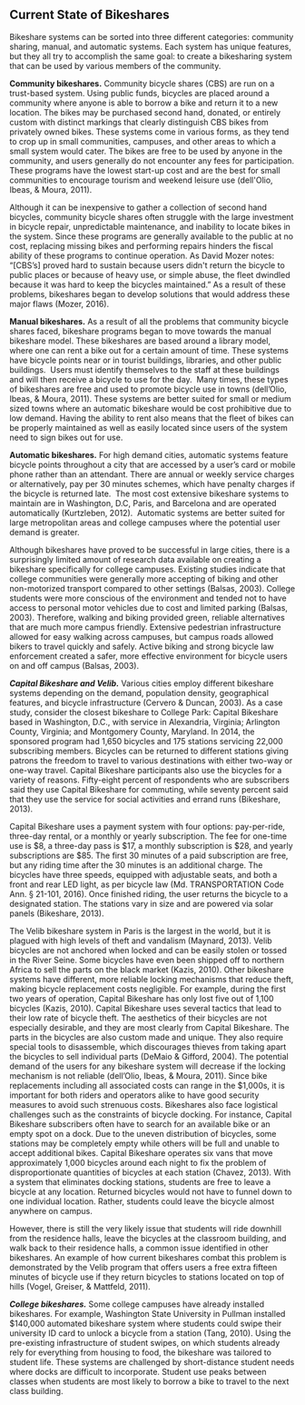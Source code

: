 ## Current State of Bikeshares

Bikeshare systems can be sorted into three different categories: community sharing, manual, and automatic systems.  Each system has unique features, but they all try to accomplish the same goal: to create a bikesharing system that can be used by various members of the community.

**Community bikeshares.**  Community bicycle shares (CBS) are run on a trust-based system.  Using public funds, bicycles are placed around a community where anyone is able to borrow a bike and return it to a new location.  The bikes may be purchased second hand, donated, or entirely custom with distinct markings that clearly distinguish CBS bikes from privately owned bikes.  These systems come in various forms, as they tend to crop up in small communities, campuses, and other areas to which a small system would cater.  The bikes are free to be used by anyone in the community, and users generally do not encounter any fees for participation.  These programs have the lowest start-up cost and are the best for small communities to encourage tourism and weekend leisure use (dell'Olio, Ibeas, & Moura, 2011).

Although it can be inexpensive to gather a collection of second hand bicycles, community bicycle shares often struggle with the large investment in bicycle repair, unpredictable maintenance, and inability to locate bikes in the system.  Since these programs are generally available to the public at no cost, replacing missing bikes and performing repairs hinders the fiscal ability of these programs to continue operation.  As David Mozer notes: “[CBS’s] proved hard to sustain because users didn't return the bicycle to public places or because of heavy use, or simple abuse, the fleet dwindled because it was hard to keep the bicycles maintained.” As a result of these problems, bikeshares began to develop solutions that would address these major flaws (Mozer, 2016).

**Manual bikeshares.**  As a result of all the problems that community bicycle shares faced, bikeshare programs began to move towards the manual bikeshare model.  These bikeshares are based around a library model, where one can rent a bike out for a certain amount of time.  These systems have bicycle points near or in tourist buildings, libraries, and other public buildings.  Users must identify themselves to the staff at these buildings and will then receive a bicycle to use for the day.  Many times, these types of bikeshares are free and used to promote bicycle use in towns (dell’Olio, Ibeas, & Moura, 2011).  These systems are better suited for small or medium sized towns where an automatic bikeshare would be cost prohibitive due to low demand.  Having the ability to rent also means that the fleet of bikes can be properly maintained as well as easily located since users of the system need to sign bikes out for use.

**Automatic bikeshares.**  For high demand cities, automatic systems feature bicycle points throughout a city that are accessed by a user’s card or mobile phone rather than an attendant.  There are annual or weekly service charges or alternatively, pay per 30 minutes schemes, which have penalty charges if the bicycle is returned late.  The most cost extensive bikeshare systems to maintain are in Washington, D.C, Paris, and Barcelona and are operated automatically (Kurtzleben, 2012).  Automatic systems are better suited for large metropolitan areas and college campuses where the potential user demand is greater.

Although bikeshares have proved to be successful in large cities, there is a surprisingly limited amount of research data available on creating a bikeshare specifically for college campuses.  Existing studies indicate that college communities were generally more accepting of biking and other non-motorized transport compared to other settings (Balsas, 2003).  College students were more conscious of the environment and tended not to have access to personal motor vehicles due to cost and limited parking (Balsas, 2003).  Therefore, walking and biking provided green, reliable alternatives that are much more campus friendly.  Extensive pedestrian infrastructure allowed for easy walking across campuses, but campus roads allowed bikers to travel quickly and safely.  Active biking and strong bicycle law enforcement created a safer, more effective environment for bicycle users on and off campus (Balsas, 2003).

**_Capital Bikeshare and Velib._**  Various cities employ different bikeshare systems depending on the demand, population density, geographical features, and bicycle infrastructure (Cervero & Duncan, 2003).  As a case study, consider the closest bikeshare to College Park: Capital Bikeshare based in Washington, D.C., with service in Alexandria, Virginia; Arlington County, Virginia; and Montgomery County, Maryland.  In 2014, the sponsored program had 1,650 bicycles and 175 stations servicing 22,000 subscribing members.  Bicycles can be returned to different stations giving patrons the freedom to travel to various destinations with either two-way or one-way travel.  Capital Bikeshare participants also use the bicycles for a variety of reasons.  Fifty-eight percent of respondents who are subscribers said they use Capital Bikeshare for commuting, while seventy percent said that they use the service for social activities and errand runs (Bikeshare, 2013).

Capital Bikeshare uses a payment system with four options: pay-per-ride, three-day rental, or a monthly or yearly subscription.  The fee for one-time use is $8, a three-day pass is $17, a monthly subscription is $28, and yearly subscriptions are $85.  The first 30 minutes of a paid subscription are free, but any riding time after the 30 minutes is an additional charge.  The bicycles have three speeds, equipped with adjustable seats, and both a front and rear LED light, as per bicycle law (Md. TRANSPORTATION Code Ann. § 21-101, 2016).  Once finished riding, the user returns the bicycle to a designated station.  The stations vary in size and are powered via solar panels (Bikeshare, 2013).

The Velib bikeshare system in Paris is the largest in the world, but it is plagued with high levels of theft and vandalism (Maynard, 2013).  Velib bicycles are not anchored when locked and can be easily stolen or tossed in the River Seine.  Some bicycles have even been shipped off to northern Africa to sell the parts on the black market (Kazis, 2010).  Other bikeshare systems have different, more reliable locking mechanisms that reduce theft, making bicycle replacement costs negligible.  For example, during the first two years of operation, Capital Bikeshare has only lost five out of 1,100 bicycles (Kazis, 2010).  Capital Bikeshare uses several tactics that lead to their low rate of bicycle theft.  The aesthetics of their bicycles are not especially desirable, and they are most clearly from Capital Bikeshare.  The parts in the bicycles are also custom made and unique.  They also require special tools to disassemble, which discourages thieves from taking apart the bicycles to sell individual parts (DeMaio & Gifford, 2004).  The potential demand of the users for any bikeshare system will decrease if the locking mechanism is not reliable (dell’Olio, Ibeas, & Moura, 2011).  Since bike replacements including all associated costs can range in the $1,000s, it is important for both riders and operators alike to have good security measures to avoid such strenuous costs.  Bikeshares also face logistical challenges such as the constraints of bicycle docking.  For instance, Capital Bikeshare subscribers often have to search for an available bike or an empty spot on a dock.  Due to the uneven distribution of bicycles, some stations may be completely empty while others will be full and unable to accept additional bikes.  Capital Bikeshare operates six vans that move approximately 1,000 bicycles around each night to fix the problem of disproportionate quantities of bicycles at each station (Chavez, 2013).  With a system that eliminates docking stations, students are free to leave a bicycle at any location.  Returned bicycles would not have to funnel down to one individual location.  Rather, students could leave the bicycle almost anywhere on campus.

However, there is still the very likely issue that students will ride downhill from the residence halls, leave the bicycles at the classroom building, and walk back to their residence halls, a common issue identified in other bikeshares.  An example of how current bikeshares combat this problem is demonstrated by the Velib program that offers users a free extra fifteen minutes of bicycle use if they return bicycles to stations located on top of hills (Vogel, Greiser, & Mattfeld, 2011).

**_College bikeshares._**  Some college campuses have already installed bikeshares.  For example, Washington State University in Pullman installed $140,000 automated bikeshare system where students could swipe their university ID card to unlock a bicycle from a station (Tang, 2010).  Using the pre-existing infrastructure of student swipes, on which students already rely for everything from housing to food, the bikeshare was tailored to student life.  These systems are challenged by short-distance student needs where docks are difficult to incorporate.  Student use peaks between classes when students are most likely to borrow a bike to travel to the next class building.

